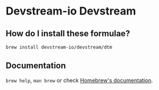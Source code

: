 # Devstream-io Devstream

## How do I install these formulae?

`brew install devstream-io/devstream/dtm`

## Documentation

`brew help`, `man brew` or check [Homebrew's documentation](https://docs.brew.sh).
